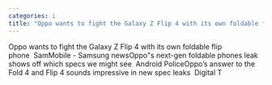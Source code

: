 ```yaml
---
categories: i
title: "Oppo wants to fight the Galaxy Z Flip 4 with its own foldable flip phone  SamMobile  Samsung news"
---
```

Oppo wants to fight the Galaxy Z Flip 4 with its own foldable flip phone&nbsp;&nbsp;SamMobile - Samsung newsOppo"s next-gen foldable phones leak shows off which specs we might see&nbsp;&nbsp;Android PoliceOppo’s answer to the Fold 4 and Flip 4 sounds impressive in new spec leaks&nbsp;&nbsp;Digital T